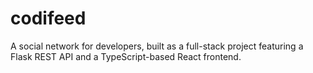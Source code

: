 # codifeed
A social network for developers, built as a full-stack project featuring a Flask REST API and a TypeScript-based React frontend.
